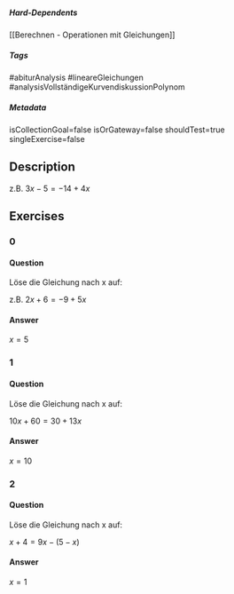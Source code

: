 ##### Hard-Dependents
[[Berechnen - Operationen mit Gleichungen]]
##### Tags
#abiturAnalysis
#lineareGleichungen 
#analysisVollständigeKurvendiskussionPolynom
##### Metadata
isCollectionGoal=false
isOrGateway=false
shouldTest=true
singleExercise=false
## Description
z.B. $3x-5=-14+4x$ 
## Exercises
### 0
#### Question
Löse die Gleichung nach x auf:

 z.B. $2x+6=-9+5x$
#### Answer
$x=5$
### 1
#### Question
Löse die Gleichung nach x auf:

  $10x+60=30+13x$
#### Answer
$x=10$
### 2
#### Question
Löse die Gleichung nach x auf:

 $x + 4=9x-(5-x)$
#### Answer
$x=1$
